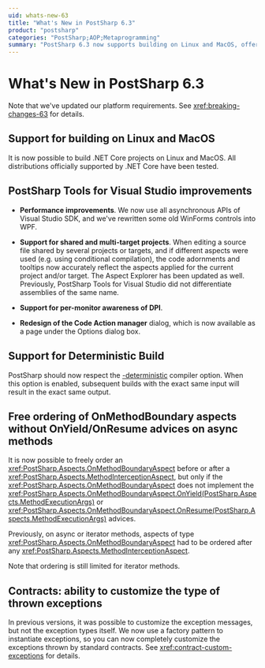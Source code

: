 ```yaml
---
uid: whats-new-63
title: "What's New in PostSharp 6.3"
product: "postsharp"
categories: "PostSharp;AOP;Metaprogramming"
summary: "PostSharp 6.3 now supports building on Linux and MacOS, offers improvements to PostSharp Tools for Visual Studio, respects the deterministic compiler option, allows free ordering of OnMethodBoundary aspects on async methods, and enables customization of exception types in contracts."
---
```

# What's New in PostSharp 6.3

Note that we've updated our platform requirements. See <xref:breaking-changes-63> for details. 


## Support for building on Linux and MacOS

It is now possible to build .NET Core projects on Linux and MacOS. All distributions officially supported by .NET Core have been tested.


## PostSharp Tools for Visual Studio improvements

* **Performance improvements**. We now use all asynchronous APIs of Visual Studio SDK, and we've rewritten some old WinForms controls into WPF. 

* **Support for shared and multi-target projects**. When editing a source file shared by several projects or targets, and if different aspects were used (e.g. using conditional compilation), the code adornments and tooltips now accurately reflect the aspects applied for the current project and/or target. The Aspect Explorer has been updated as well. Previously, PostSharp Tools for Visual Studio did not differentiate assemblies of the same name. 

* **Support for per-monitor awareness of DPI**. 

* **Redesign of the Code Action manager** dialog, which is now available as a page under the Options dialog box. 


## Support for Deterministic Build

PostSharp should now respect the [-deterministic](https://docs.microsoft.com/en-us/dotnet/csharp/language-reference/compiler-options/deterministic-compiler-option) compiler option. When this option is enabled, subsequent builds with the exact same input will result in the exact same output. 


## Free ordering of OnMethodBoundary aspects without OnYield/OnResume advices on async methods

It is now possible to freely order an <xref:PostSharp.Aspects.OnMethodBoundaryAspect> before or after a <xref:PostSharp.Aspects.MethodInterceptionAspect>, but only if the <xref:PostSharp.Aspects.OnMethodBoundaryAspect> does not implement the <xref:PostSharp.Aspects.OnMethodBoundaryAspect.OnYield(PostSharp.Aspects.MethodExecutionArgs)> or <xref:PostSharp.Aspects.OnMethodBoundaryAspect.OnResume(PostSharp.Aspects.MethodExecutionArgs)> advices. 

Previously, on async or iterator methods, aspects of type <xref:PostSharp.Aspects.OnMethodBoundaryAspect> had to be ordered after any <xref:PostSharp.Aspects.MethodInterceptionAspect>. 

Note that ordering is still limited for iterator methods.


## Contracts: ability to customize the type of thrown exceptions

In previous versions, it was possible to customize the exception messages, but not the exception types itself. We now use a factory pattern to instantiate exceptions, so you can now completely customize the exceptions thrown by standard contracts. See <xref:contract-custom-exceptions> for details. 


